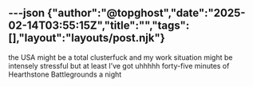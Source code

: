 ---json
{"author":"@topghost","date":"2025-02-14T03:55:15Z","title":"","tags":[],"layout":"layouts/post.njk"}
---
the USA might be a total clusterfuck and my work situation might be intensely stressful but at least I&#x2019;ve got uhhhhh forty-five minutes of Hearthstone Battlegrounds a night
